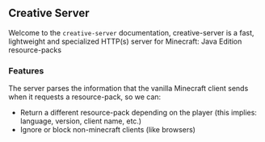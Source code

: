 ## Creative Server

Welcome to the `creative-server` documentation, creative-server is a fast,
lightweight and specialized HTTP(s) server for Minecraft: Java Edition
resource-packs


### Features

The server parses the information that the vanilla Minecraft client sends when
it requests a resource-pack, so we can:

- Return a different resource-pack depending on the player (this implies:
language, version, client name, etc.)
- Ignore or block non-minecraft clients (like browsers)
